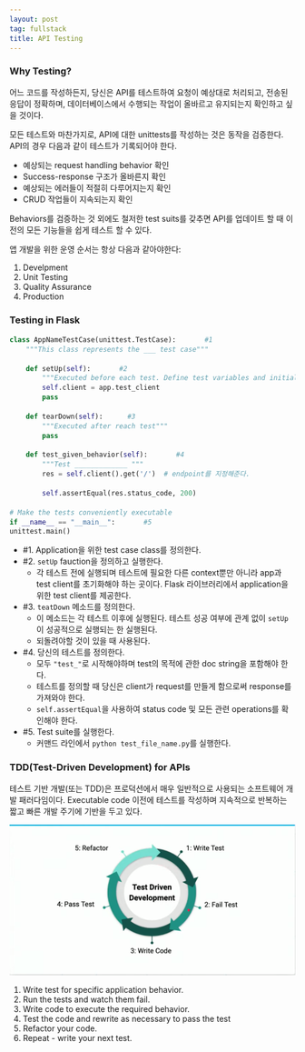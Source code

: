 ```yaml
---
layout: post
tag: fullstack
title: API Testing
---
```


### Why Testing?
어느 코드를 작성하든지, 당신은 API를 테스트하여 요청이 예상대로 처리되고, 전송된 응답이 정확하며, 데이터베이스에서 수행되는 작업이 올바르고 유지되는지 확인하고 싶을 것이다.

모든 테스트와 마찬가지로, API에 대한 unittests를 작성하는 것은 동작을 검증한다. API의 경우 다음과 같이 테스트가 기록되어야 한다.
- 예상되는 request handling behavior 확인
- Success-response 구조가 올바른지 확인
- 예상되는 에러들이 적절히 다루어지는지 확인
- CRUD 작업들이 지속되는지 확인

Behaviors를 검증하는 것 외에도 철저한 test suits를 갖추면 API를 업데이트 할 때 이전의 모든 기능들을 쉽게 테스트 할 수 있다.

앱 개발을 위한 운영 순서는 항상 다음과 같아야한다:
1.  Develpment
2. Unit Testing
3. Quality Assurance
4. Production


### Testing in Flask
```python
class AppNameTestCase(unittest.TestCase):       #1
    """This class represents the ___ test case"""

    def setUp(self):       #2
        """Executed before each test. Define test variables and initialize app."""
        self.client = app.test_client
        pass

    def tearDown(self):      #3
        """Executed after reach test"""
        pass

    def test_given_behavior(self):       #4
        """Test _____________ """
        res = self.client().get('/')  # endpoint를 지정해준다.

        self.assertEqual(res.status_code, 200)

# Make the tests conveniently executable
if __name__ == "__main__":       #5
unittest.main()
```
- #1. Application을 위한 test case class를 정의한다. 
- #2. `setUp` fauction을 정의하고 실행한다.
  - 각 테스트 전에 실행되며 테스트에 필요한 다른 context뿐만 아니라 app과 test client를 초기화해야 하는 곳이다. Flask 라이브러리에서 application을 위한 test client를 제공한다.
- #3. `teatDown` 메소드를 정의한다.
  - 이 메소드는 각 테스트 이후에 실행된다. 테스트 성공 여부에 관계 없이 `setUp`이 성공적으로 실행되는 한 실행된다.
  - 되돌려야할 것이 있을 때 사용된다.
- #4. 당신의 테스트를 정의한다. 
  - 모두 `"test_"`로 시작해야하며 test의 목적에 관한 doc string을 포함해야 한다.
  - 테스트를 정의할 때 당신은 client가 request를 만들게 함으로써 response를 가져와야 한다.
  - `self.assertEqual`을 사용하여 status code 및 모든 관련 operations를 확인해야 한다.
- #5. Test suite를 실행한다.
  - 커맨드 라인에서 `python test_file_name.py`를 실행한다.
  
### TDD(Test-Driven Development) for APIs
테스트 기반 개발(또는 TDD)은 프로덕션에서 매우 일반적으로 사용되는 소프트웨어 개발 패러다임이다. Executable code 이전에 테스트를 작성하며 지속적으로 반복하는 짧고 빠른 개발 주기에 기반을 두고 있다.


![TDD.img](/img/tdd.png)

1. Write test for specific application behavior.
2. Run the tests and watch them fail.
3. Write code to execute the required behavior.
4. Test the code and rewrite as necessary to pass the test
4. Refactor your code.
5. Repeat - write your next test.


